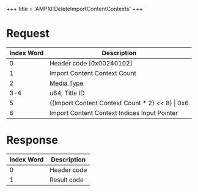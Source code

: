 +++
title = 'AMPXI:DeleteImportContentContexts'
+++

# Request

| Index Word | Description                                            |
|------------|--------------------------------------------------------|
| 0          | Header code \[0x00240102\]                             |
| 1          | Import Content Context Count                           |
| 2          | [Media Type](Filesystem_services#MediaType "wikilink") |
| 3-4        | u64, Title ID                                          |
| 5          | ((Import Content Context Count \* 2) \<\< 8) \| 0x6    |
| 6          | Import Content Context Indices Input Pointer           |

# Response

| Index Word | Description |
|------------|-------------|
| 0          | Header code |
| 1          | Result code |
